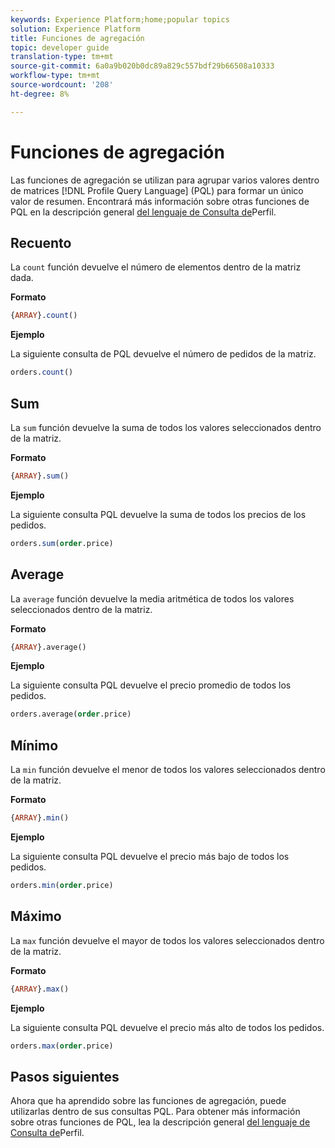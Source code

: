 ```yaml
---
keywords: Experience Platform;home;popular topics
solution: Experience Platform
title: Funciones de agregación
topic: developer guide
translation-type: tm+mt
source-git-commit: 6a0a9b020b0dc89a829c557bdf29b66508a10333
workflow-type: tm+mt
source-wordcount: '208'
ht-degree: 8%

---
```



# Funciones de agregación

Las funciones de agregación se utilizan para agrupar varios valores dentro de matrices [!DNL Profile Query Language] (PQL) para formar un único valor de resumen. Encontrará más información sobre otras funciones de PQL en la descripción general [del lenguaje de Consulta de](./overview.md)Perfil.

## Recuento

La `count` función devuelve el número de elementos dentro de la matriz dada.

**Formato**

```sql
{ARRAY}.count()
```

**Ejemplo**

La siguiente consulta de PQL devuelve el número de pedidos de la matriz.

```sql
orders.count()
```

## Sum

La `sum` función devuelve la suma de todos los valores seleccionados dentro de la matriz.

**Formato**

```sql
{ARRAY}.sum()
```

**Ejemplo**

La siguiente consulta PQL devuelve la suma de todos los precios de los pedidos.

```sql
orders.sum(order.price)
```

## Average

La `average` función devuelve la media aritmética de todos los valores seleccionados dentro de la matriz.

**Formato**

```sql
{ARRAY}.average()
```

**Ejemplo**

La siguiente consulta PQL devuelve el precio promedio de todos los pedidos.

```sql
orders.average(order.price)
```

## Mínimo

La `min` función devuelve el menor de todos los valores seleccionados dentro de la matriz.

**Formato**

```sql
{ARRAY}.min()
```

**Ejemplo**

La siguiente consulta PQL devuelve el precio más bajo de todos los pedidos.

```sql
orders.min(order.price)
```

## Máximo

La `max` función devuelve el mayor de todos los valores seleccionados dentro de la matriz.

**Formato**

```sql
{ARRAY}.max()
```

**Ejemplo**

La siguiente consulta PQL devuelve el precio más alto de todos los pedidos.

```sql
orders.max(order.price)
```

## Pasos siguientes

Ahora que ha aprendido sobre las funciones de agregación, puede utilizarlas dentro de sus consultas PQL. Para obtener más información sobre otras funciones de PQL, lea la descripción general [del lenguaje de Consulta de](./overview.md)Perfil.
